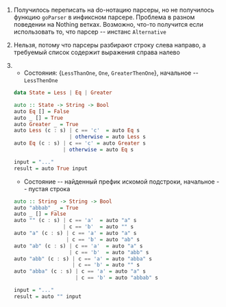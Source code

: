 1. Получилось переписать на do-нотацию парсеры, но не получилось функцию `goParser` в инфиксном парсере.
Проблема в разном поведении на Nothing ветках.
Возможно, что-то получится если использовать то, что парсер -- инстанс `Alternative`

2. Нельзя, потому что парсеры разбирают строку слева направо, а требуемый список содержит выражения справа налево

3.
    * Состояния: {`LessThanOne`, `One`, `GreaterThenOne`}, начальное -- `LessThenOne`
    ```haskell
    data State = Less | Eq | Greater
    
    auto :: State -> String -> Bool
    auto Eq [] = False
    auto _ [] = True
    auto Greater _ = True
    auto Less (c : s) | c == 'c'  = auto Eq s
                      | otherwise = auto Less s
    auto Eq (c : s) | c == 'c' = auto Greater s
                    | otherwise = auto Eq s

    input = "..."
    result = auto True input
    ```
    * Состояние -- найденный префик искомой подстроки, начальное -- пустая строка
    ```haskell
    auto :: String -> String -> Bool
    auto "abbab" _ = True
    auto _ [] = False
    auto "" (c : s) | c == 'a'  = auto "a" s 
                    | c == 'b'  = auto "" s
    auto "a" (c : s) | c == 'a' = auto "a" s
                     | c == 'b' = auto "ab" s
    auto "ab" (c : s) | c == 'a'  = auto "a" s
                      | c == 'b'  = auto "abb" s
    auto "abb" (c : s) | c == 'a' = auto "abba" s
                       | c == 'b' = auto "" s
    auto "abba" (c : s) | c == 'a' = auto "a" s
                        | c == 'b' = auto "abbab" s

    input = "..."
    result = auto "" input
    ```